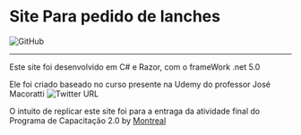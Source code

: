 # Site Para pedido de lanches
![GitHub](https://img.shields.io/github/license/rafael-a-m-chaves/LanchesMac?style=plastic)
___

Este site foi desenvolvido em C# e Razor, com o frameWork .net 5.0

Ele foi criado baseado no curso presente na Udemy do professor José Macoratti ![Twitter URL](https://img.shields.io/twitter/url?style=social&url=https%3A%2F%2Ftwitter.com%2Fmacorati)

O intuito de replicar este site foi para a entraga da atividade final do  Programa de Capacitação 2.0 by  [Montreal](https://www.montreal.com.br/)


